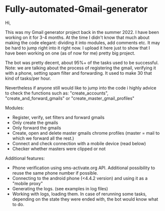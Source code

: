 # Fully-automated-Gmail-generator

Hi,

This was my Gmail generator project back in the summer 2022. I have been working on it for 3-4 months. At the time I didn't know that much about making the code elegant: dividing it into modules, add comments etc. It may be hard to jump right into it right now. I upload it here just to show that I have been working on one (as of now for me) pretty big project.

The bot was pretty decent, about 95%+ of the tasks used to be successful. Note: we are talking about the process of registering the gmail, verifying it with a phone, setting spam filter and forwarding. It used to make 30 that kind of tasks/per hour.

Nevertheless if anyone still would like to jump into the code i highly advice to check the functions such as: "create_accounts", "create_and_forward_gmails" or "create_master_gmail_profiles"

Modules:
- Register, verify, set filters and forward gmails
- Only create the gmails
- Only forward the gmails
- Create, open and delete master gmails chrome profiles (master = mail to which we forward all the rest.)
- Connect and check connection with a mobile device (read below)
- Checker whether masters were clipped or not

Additional features:
- Phone verification using sms-activate.org API. Additional possibility to reuse the same phone number if possible.
- Connecting to the android phone (<4.4.2 version) and using it as a "mobile proxy"
- Generating the logs. (see examples in log files)
- Working with logs, loading them. In case of rerunning some tasks, depending on the state they were ended with, the bot would know what to do.
